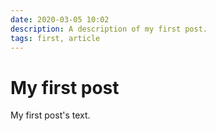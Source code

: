 ```yaml
---
date: 2020-03-05 10:02
description: A description of my first post.
tags: first, article
---
```

# My first post

My first post's text.